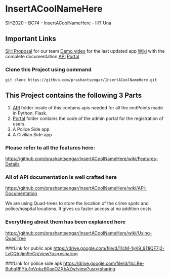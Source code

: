 # InsertACoolNameHere
SIH2020 - BC74 - InsertACoolNameHere - IIIT Una

## Important Links
[SIH Proposal](https://drive.google.com/file/d/171J-jXCpIm7Sq7dt7YiNh-AeD_OvxeJ3/view?usp=sharing) for our team 
[Demo video](https://youtu.be/y5yd9nk33j0) for the last updated app
[Wiki](https://github.com/prashantsengar/InsertACoolNameHere/wiki) with the complete documentation
[API](https://sihapi.psproject.repl.co/)
[Portal](https://isafeadminportal.psproject.repl.co/)

### Clone this Project using command
    git clone https://github.com/prashantsengar/InsertACoolNameHere.git
    
## This Project contains the following 3 Parts

 1. [API](/API) folder inside of this contains apis needed for all the endPoints made in Python, Flask.
 2. [Portal](/ADMIN_PORTAL) folder contains the code of the admin portal for the registration of users.
 3. A Police Side app
 4. A Civilian Side app
 
 ### Please refer to all the features here: 
 https://github.com/prashantsengar/InsertACoolNameHere/wiki/Features-Details
 
 ### All of API documentation is well crafted here 
 https://github.com/prashantsengar/InsertACoolNameHere/wiki/API-Documentation
 
 We are using Quad-trees to store the location of the crime spots and police/hospital locations. It gives us faster access at no addition costs. 
 ### Everything about them has been explained here
https://github.com/prashantsengar/InsertACoolNameHere/wiki/Using-QuadTree
 
 ###Link for public apk
 https://drive.google.com/file/d/11cM-1yK9_911iQF7j2-LyCQtnIjm9eCn/view?usp=sharing
 
 ###Link for police side apk
 https://drive.google.com/file/d/1IcLRe-BuhqRFYtu1pVpbz60aeOZXbAZw/view?usp=sharing
 
